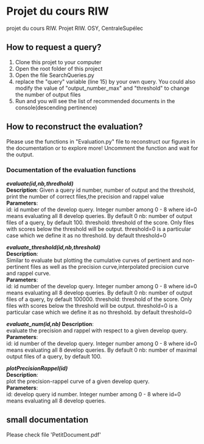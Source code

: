 # Projet du cours RIW
projet du cours RIW. Projet RIW. OSY, CentraleSupélec

## How to request a query?
1. Clone this projet to your computer
2. Open the root folder of this project
3. Open the file SearchQueries.py
4. replace the "query" variable (line 15) by your own query. You could also modify the value of "output_number_max" and "threshold" to change the number of output files
5. Run and you will see the list of recommended documents in the console(descending pertinence)

## How to reconstruct the evaluation?
Please use the functions in "Evaluation.py" file to reconstruct our figures in the documentation or to explore more!
Uncomment the function and wait for the output.  

### Documentation of the evaluation functions
***evaluate(id,nb,thredhold)***  
**Description**: Given a query id number, number of output and the threshold, print the number of correct files,the precision and rappel value  
**Parameters**:  
  id: id number of the develop query. Integer number among 0 - 8 where id=0 means evaluating all 8 develop queries. By default 0
  nb: number of output files of a query, by default 100.
  threshold: threshold of the score. Only files with scores below the threshold will be output. threshold=0 is a particular case which we define it as no threshold. by default threshold=0
  
***evaluate_threshold(id,nb,threshold)***  
**Description**:  
Similar to evaluate but plotting the cumulative curves of pertinent and non-pertinent files as well as the precision curve,interpolated precision curve and rappel curve.  
**Parameters**:     
  id: id number of the develop query. Integer number among 0 - 8 where id=0 means evaluating all 8 develop queries. By default 0
  nb: number of output files of a query, by default 100000.
  threshold: threshold of the score. Only files with scores below the threshold will be output. threshold=0 is a particular case which we define it as no threshold. by default threshold=0
  
***evaluate_num(id,nb)***
**Description**:  
evaluate the precision and rappel with respect to a given develop query.
**Parameters**:  
  id: id number of the develop query. Integer number among 0 - 8 where id=0 means evaluating all 8 develop queries. By default 0
  nb: number of maximal output files of a query, by default 100.
  
 ***plotPrecisionRappel(id)***    
**Description**:  
plot the precision-rappel curve of a given develop query.  
**Parameters**:  
  id: develop query id number. Integer number among 0 - 8 where id=0 means evaluating all 8 develop queries.

## small documentation
Please check file 'PetitDocument.pdf'


